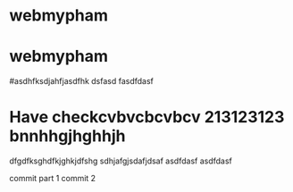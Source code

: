 # webmypham
# webmypham
#asdhfksdjahfjasdfhk
dsfasd
fasdfdasf
# Have checkcvbvcbcvbcv 213123123 bnnhhgjhghhjh
dfgdfksghdfkjghkjdfshg
sdhjafgjsdafjdsaf
asdfdasf
asdfdasf

commit part 1
commit 2
